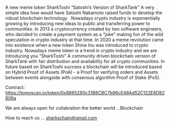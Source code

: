 A  new meme token SharkToshi “Satoshi’s Version of SharkTank” A very simple idea how would have Satoshi Nakamoto raised funds to develop the robust blockchain technology . Nowadays crypto industry is exponentially growing by introducing new ideas to public and transferring power to communities.
In 2013 a cryptocurrency created by two software engineers, who decided to create a payment system as a “joke” making fun of the wild speculation in crypto industry at that time. In 2020 a meme revolution came into existence when a new token Shina Inu was introduced to crypto industry. 
Nowadays meme token is a trend in crypto industry and we are introducing you “SharkToshi” A community driven blockchain version of SharkTank with fair distribution and availability for all crypto communities. 
In future based on SharkToshi success a blockchain will be introduced based on Hybrid Proof of Assets (PoA) - a Proof for verifying orders and Assets between events alongside with consensus algorithm Proof of Stake (PoS).
  
  
  Contract: https://tomoscan.io/token/0x8865280c31B8CBC7b96cE48Ad52C122E6D82806a
 
 
 We are always open for collabration the better world ...Blockchain
 
 How to reach us ... sharkschain@gmail.com


